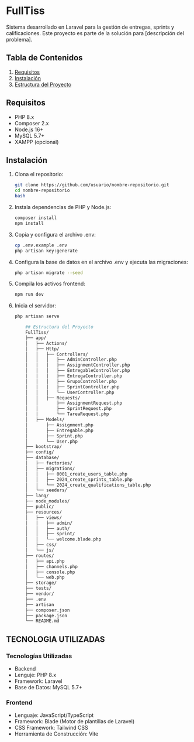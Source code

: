
# FullTiss

Sistema desarrollado en Laravel para la gestión de entregas, sprints y calificaciones. Este proyecto es parte de la solución para [descripción del problema].

## Tabla de Contenidos
1. [Requisitos](#requisitos)
2. [Instalación](#instalación)
3. [Estructura del Proyecto](#estructura-del-proyecto)


## Requisitos
- PHP 8.x
- Composer 2.x
- Node.js 16+
- MySQL 5.7+
- XAMPP (opcional)

## Instalación

1. Clona el repositorio:
   ```bash
   git clone https://github.com/usuario/nombre-repositorio.git
   cd nombre-repositorio
   bash
2. Instala dependencias de PHP y Node.js:
    ```bash
   composer install
   npm install
3. Copia y configura el archivo .env:
   ```bash
   cp .env.example .env
   php artisan key:generate
4. Configura la base de datos en el archivo .env y ejecuta las migraciones:
    ```bash
    php artisan migrate --seed
5. Compila los activos frontend:
    ```bash
    npm run dev
6. Inicia el servidor:
    ```bash
    php artisan serve

        ## Estructura del Proyecto
        FullTiss/
        ├── app/
        │   ├── Actions/
        │   ├── Http/
        │   │   ├── Controllers/
        │   │   │   ├── AdminController.php
        │   │   │   ├── AssignmentController.php
        │   │   │   ├── EntregableController.php
        │   │   │   ├── EntregaController.php
        │   │   │   ├── GrupoController.php
        │   │   │   ├── SprintController.php
        │   │   │   └── UserController.php
        │   │   ├── Requests/
        │   │       ├── AssignmentRequest.php
        │   │       ├── SprintRequest.php
        │   │       └── TareaRequest.php
        │   ├── Models/
        │       ├── Assignment.php
        │       ├── Entregable.php
        │       ├── Sprint.php
        │       └── User.php
        ├── bootstrap/
        ├── config/
        ├── database/
        │   ├── factories/
        │   ├── migrations/
        │   │   ├── 0001_create_users_table.php
        │   │   ├── 2024_create_sprints_table.php
        │   │   └── 2024_create_qualifications_table.php
        │   └── seeders/
        ├── lang/
        ├── node_modules/
        ├── public/
        ├── resources/
        │   ├── views/
        │   │   ├── admin/
        │   │   ├── auth/
        │   │   ├── sprint/
        │   │   └── welcome.blade.php
        │   ├── css/
        │   └── js/
        ├── routes/
        │   ├── api.php
        │   ├── channels.php
        │   ├── console.php
        │   └── web.php
        ├── storage/
        ├── tests/
        ├── vendor/
        ├── .env
        ├── artisan
        ├── composer.json
        ├── package.json
        └── README.md
## TECNOLOGIA UTILIZADAS
### Tecnologías Utilizadas
* Backend
* Lenguje: PHP 8.x
* Framework: Laravel
* Base de Datos: MySQL 5.7+
### Frontend
* Lenguaje: JavaScript/TypeScript
* Framework: Blade (Motor de plantillas de Laravel)
* CSS Framework: Tailwind CSS
* Herramienta de Construcción: Vite
